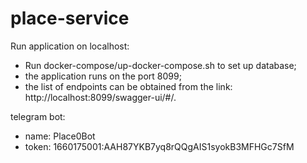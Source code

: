 # place-service
Run application on localhost:
 - Run docker-compose/up-docker-compose.sh to set up database;
 - the application runs on the port 8099;
 - the list of endpoints can be obtained from the link: http://localhost:8099/swagger-ui/#/.
 
 telegram bot:
   - name: Place0Bot
   - token: 1660175001:AAH87YKB7yq8rQQgAIS1syokB3MFHGc7SfM